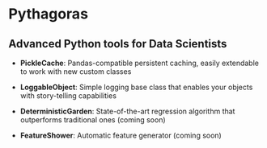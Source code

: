 # Pythagoras
## Advanced Python tools for Data Scientists

* **PickleCache**: Pandas-compatible persistent caching, easily extendable to work with new custom classes

* **LoggableObject**: Simple logging base class that enables your objects with story-telling capabilities

* **DeterministicGarden**: State-of-the-art regression algorithm that outperforms traditional ones (coming soon)

* **FeatureShower**: Automatic feature generator (coming soon)
